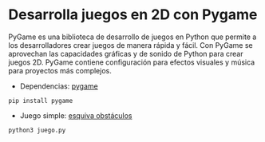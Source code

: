 # Desarrolla juegos en 2D con Pygame

PyGame es una biblioteca de desarrollo de juegos en Python que permite a los desarrolladores crear juegos de manera rápida y fácil. Con PyGame se aprovechan las capacidades gráficas y de sonido de Python para crear juegos 2D. PyGame contiene configuración para efectos visuales y música para proyectos más complejos. 

* Dependencias: [pygame](https://www.pygame.org/news)

```commandline
pip install pygame
```

 
* Juego simple: [esquiva obstáculos](./juego.py)

```commandline
python3 juego.py
```



